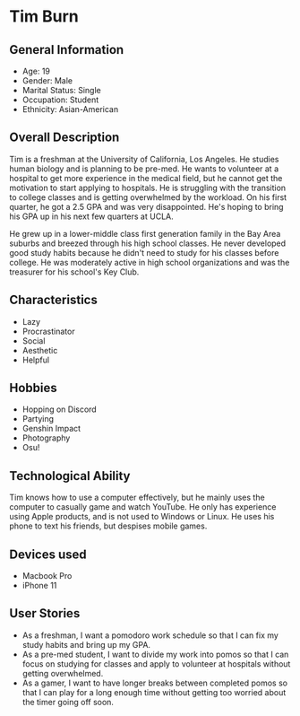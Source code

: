 # Tim Burn
## General Information
- Age: 19
- Gender: Male
- Marital Status: Single
- Occupation: Student
- Ethnicity: Asian-American

## Overall Description
Tim is a freshman at the University of California, Los Angeles. He studies human biology and is planning to be pre-med. He wants to volunteer at a hospital to get more experience in the medical field, but he cannot get the motivation to start applying to hospitals. He is struggling with the transition to college classes and is getting overwhelmed by the workload. On his first quarter, he got a 2.5 GPA and was very disappointed. He's hoping to bring his GPA up in his next few quarters at UCLA.

He grew up in a lower-middle class first generation family in the Bay Area suburbs and breezed through his high school classes. He never developed good study habits because he didn't need to study for his classes before college. He was moderately active in high school organizations and was the treasurer for his school's Key Club.

## Characteristics
- Lazy
- Procrastinator
- Social
- Aesthetic
- Helpful

## Hobbies
- Hopping on Discord
- Partying
- Genshin Impact
- Photography
- Osu!

## Technological Ability
Tim knows how to use a computer effectively, but he mainly uses the computer to casually game and watch YouTube. He only has experience using Apple products, and is not used to Windows or Linux. He uses his phone to text his friends, but despises mobile games.

## Devices used
- Macbook Pro
- iPhone 11

## User Stories
- As a freshman, I want a pomodoro work schedule so that I can fix my study habits and bring up my GPA.
- As a pre-med student, I want to divide my work into pomos so that I can focus on studying for classes and apply to volunteer at hospitals without getting overwhelmed.
- As a gamer, I want to have longer breaks between completed pomos so that I can play for a long enough time without getting too worried about the timer going off soon.
